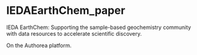 IEDAEarthChem_paper
===================

IEDA EarthChem: Supporting the sample-based geochemistry community with data resources to accelerate scientific discovery.

On the Authorea platform.
